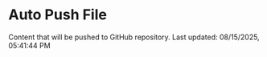 # Auto Push File

Content that will be pushed to GitHub repository.
Last updated: 08/15/2025, 05:41:44 PM